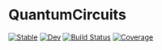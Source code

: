 # QuantumCircuits

[![Stable](https://img.shields.io/badge/docs-stable-blue.svg)](https://iamPiyushKrSingh.github.io/QuantumCircuits.jl/stable/)
[![Dev](https://img.shields.io/badge/docs-dev-blue.svg)](https://iamPiyushKrSingh.github.io/QuantumCircuits.jl/dev/)
[![Build Status](https://github.com/iamPiyushKrSingh/QuantumCircuits.jl/actions/workflows/CI.yml/badge.svg?branch=main)](https://github.com/iamPiyushKrSingh/QuantumCircuits.jl/actions/workflows/CI.yml?query=branch%3Amain)
[![Coverage](https://codecov.io/gh/iamPiyushKrSingh/QuantumCircuits.jl/branch/main/graph/badge.svg)](https://codecov.io/gh/iamPiyushKrSingh/QuantumCircuits.jl)
